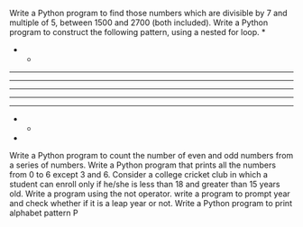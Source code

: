 Write a Python program to find those numbers which are divisible by 7 and multiple of 5, between 1500 and 2700 (both included).
Write a Python program to construct the following pattern, using a nested for loop.
*
* *
* * *
* * * *
* * * * *
* * * *
* * *
* *
*

Write a Python program to count the number of even and odd numbers from a series of numbers.
Write a Python program that prints all the numbers from 0 to 6 except 3 and 6.
Consider a college cricket club in which a student can enroll only if he/she is less than 18 and greater than 15 years old.
Write a program using the not operator. 
write a program to prompt year and check whether if it is a leap year or not.
Write a Python program to print alphabet pattern P 